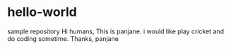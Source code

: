 # hello-world
sample repository
Hi humans,
This is panjane. i would like play cricket and do coding sometime.
Thanks,
panjane
